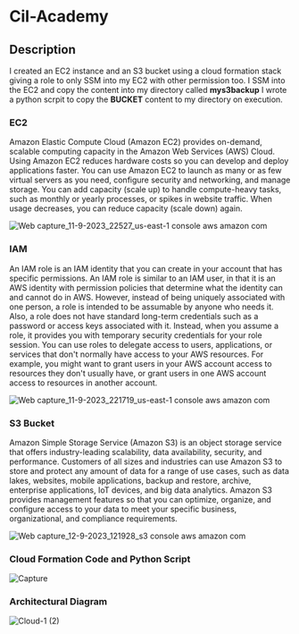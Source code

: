 # Cil-Academy

## Description
I created an EC2 instance and an S3 bucket using a cloud formation stack giving a role to only SSM into my EC2 with other permission too.
I SSM into the EC2 and copy the content into my directory called **mys3backup**
I wrote a python scrpit to copy the **BUCKET** content to my directory on execution.

### EC2
Amazon Elastic Compute Cloud (Amazon EC2) provides on-demand, scalable computing capacity in the Amazon Web Services (AWS) Cloud. Using Amazon EC2 reduces hardware costs so you can develop and deploy applications faster. You can use Amazon EC2 to launch as many or as few virtual servers as you need, configure security and networking, and manage storage. You can add capacity (scale up) to handle compute-heavy tasks, such as monthly or yearly processes, or spikes in website traffic. When usage decreases, you can reduce capacity (scale down) again.

![Web capture_11-9-2023_22527_us-east-1 console aws amazon com](https://github.com/123-Daniel/Cil-Academy/assets/96403532/98f46c92-e736-41d4-8060-b9b8bc7d1b89)
### IAM
An IAM role is an IAM identity that you can create in your account that has specific permissions. An IAM role is similar to an IAM user, in that it is an AWS identity with permission policies that determine what the identity can and cannot do in AWS. However, instead of being uniquely associated with one person, a role is intended to be assumable by anyone who needs it. Also, a role does not have standard long-term credentials such as a password or access keys associated with it. Instead, when you assume a role, it provides you with temporary security credentials for your role session.
You can use roles to delegate access to users, applications, or services that don't normally have access to your AWS resources. For example, you might want to grant users in your AWS account access to resources they don't usually have, or grant users in one AWS account access to resources in another account. 

![Web capture_11-9-2023_221719_us-east-1 console aws amazon com](https://github.com/123-Daniel/Cil-Academy/assets/96403532/f6adb0ce-cb04-4291-afa4-f1c821772382)
### S3 Bucket 
Amazon Simple Storage Service (Amazon S3) is an object storage service that offers industry-leading scalability, data availability, security, and performance. Customers of all sizes and industries can use Amazon S3 to store and protect any amount of data for a range of use cases, such as data lakes, websites, mobile applications, backup and restore, archive, enterprise applications, IoT devices, and big data analytics. Amazon S3 provides management features so that you can optimize, organize, and configure access to your data to meet your specific business, organizational, and compliance requirements.

![Web capture_12-9-2023_121928_s3 console aws amazon com](https://github.com/123-Daniel/Cil-Academy/assets/96403532/042ac022-683f-4885-be39-6d456934e1f5)

### Cloud Formation Code and Python Script
![Capture](https://github.com/123-Daniel/Cil-Academy/assets/96403532/a4960e8b-760f-46fe-b467-490e80da50d0)






### Architectural Diagram
![Cloud-1 (2)](https://github.com/123-Daniel/Cil-Academy/assets/96403532/1b3961cc-02e3-4a68-9279-b07bf5f1e2ad)
